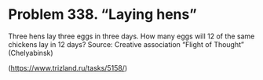 # Problem 338. “Laying hens”

Three hens lay three eggs in three days. How many eggs will 12 of the same chickens lay in 12 days? Source: Creative association “Flight of Thought” (Chelyabinsk)

(https://www.trizland.ru/tasks/5158/)